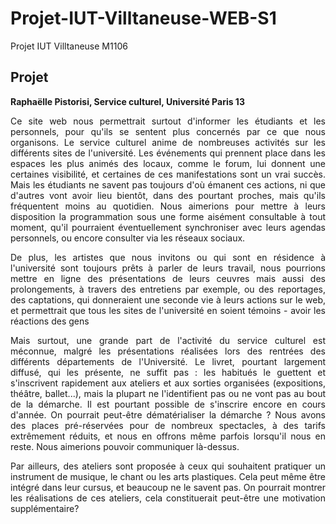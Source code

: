 # Projet-IUT-Villtaneuse-WEB-S1
Projet IUT Villtaneuse M1106
## Projet

**Raphaëlle Pistorisi, Service culturel, Université Paris 13**

<div style="text-align:justify;"> Ce site web nous permettrait surtout d'informer les étudiants et les personnels, pour qu'ils se sentent plus concernés par ce que nous organisons. Le service culturel anime de nombreuses activités sur les différents sites de l'université. Les événements qui prennent place dans les espaces les plus animés des locaux, comme le forum, lui donnent une certaines visibilité, et certaines de ces manifestations sont un vrai succès. Mais les étudiants ne savent pas toujours d'où émanent ces actions, ni que d'autres vont avoir lieu bientôt, dans des pourtant proches, mais qu'ils fréquentent moins au quotidien. Nous aimerions pour mettre à leurs disposition la programmation sous une forme aisément consultable à tout moment, qu'il pourraient éventuellement synchroniser avec leurs agendas personnels, ou encore consulter via les réseaux sociaux.

De plus, les artistes que nous invitons ou qui sont en résidence à l'université sont toujours prêts à parler de leurs travail, nous pourrions mettre en ligne des présentations de leurs ceuvres mais aussi des prolongements, à travers des entretiens par exemple, ou des reportages, des captations, qui donneraient une seconde vie à leurs actions sur le web, et permettrait que tous les sites de l'université en soient témoins - avoir les réactions des gens

Mais surtout, une grande part de l'activité du service culturel est méconnue, malgré les présentations réalisées lors des rentrées des différents départements de l'Université. Le livret, pourtant largement diffusé, qui les présente, ne suffit pas : les habitués le guettent et s'inscrivent rapidement aux ateliers et aux sorties organisées (expositions, théâtre, ballet...), mais la plupart ne l'identifient pas ou ne vont pas au bout de la démarche. Il est pourtant possible de s'inscrire encore en cours d'année. On pourrait peut-être dématérialiser la démarche ? Nous avons des places pré-réservées pour de nombreux spectacles, à des tarifs extrêmement réduits, et nous en offrons même parfois lorsqu'il nous en reste. Nous aimerions pouvoir communiquer là-dessus.

Par ailleurs, des ateliers sont proposée à ceux qui souhaitent pratiquer un instrument de musique, le chant ou les arts plastiques. Cela peut même être intégré dans leur cursus, et beaucoup ne le savent pas. On pourrait montrer les réalisations de ces ateliers, cela constituerait peut-être une motivation supplémentaire? </div>
